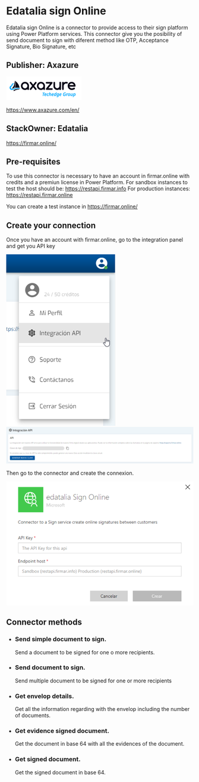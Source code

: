 # Edatalia sign Online
Edatalia sign Online is a connector to provide access to their sign platform using Power Platform services. This connector give you the posibility of send document to sign with diferent method like OTP, Acceptance Signature, Bio Signature, etc

## Publisher: Axazure
![Icon](./img/AxazureLogo.png)

https://www.axazure.com/en/

## StackOwner: Edatalia
https://firmar.online/

## Pre-requisites
To use this connector is necessary to have an account in firmar.online with credits and a premiun license in Power Platform.
For sandbox instances to test the host should be: https://restapi.firmar.info
For production instances: https://restapi.firmar.online

You can create a test instance in https://firmar.online/

## Create your connection

Once you have an account with firmar.online, go to the integration panel and get you API key

![Icon](./img/integrationAPI.png)
![Icon](./img/APIKey.png)

Then go to the connector and create the connexion.


![Icon](./img/Connexion.png)

## Connector methods

- ### <strong> Send simple document to sign.</strong>
    Send a document to be signed for one o more recipients.
- ### <strong> Send document to sign.</strong>
    Send multiple document to be signed for one or more recipients
- ### <strong> Get envelop details.</strong>
    Get all the information regarding with the envelop including the number of documents.
- ### <strong> Get evidence signed document.</strong>
    Get the document in base 64 with all the evidences of the document.
- ### <strong> Get signed document.</strong>
    Get the signed document in base 64.


